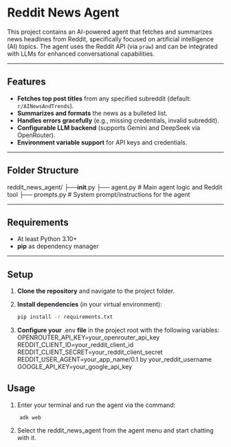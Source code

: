 # Reddit News Agent

This project contains an AI-powered agent that fetches and summarizes news headlines from Reddit, specifically focused on artificial intelligence (AI) topics. The agent uses the Reddit API (via `praw`) and can be integrated with LLMs for enhanced conversational capabilities.

---

## Features

- **Fetches top post titles** from any specified subreddit (default: `r/AINewsAndTrends`).
- **Summarizes and formats** the news as a bulleted list.
- **Handles errors gracefully** (e.g., missing credentials, invalid subreddit).
- **Configurable LLM backend** (supports Gemini and DeepSeek via OpenRouter).
- **Environment variable support** for API keys and credentials.

---

## Folder Structure

reddit_news_agent/
                 ├──__init__.py 
                 ├── agent.py # Main agent logic and Reddit tool
                 ├── prompts.py # System prompt/instructions for the agent


---
## Requirements
- At least Python 3.10+
- **pip** as dependency manager

---
## Setup

1. **Clone the repository** and navigate to the project folder.

2. **Install dependencies** (in your virtual environment):
   ```bash
   pip install -r requirements.txt

3. **Configure your** .env **file** in the project root with the following variables:
OPENROUTER_API_KEY=your_openrouter_api_key
REDDIT_CLIENT_ID=your_reddit_client_id
REDDIT_CLIENT_SECRET=your_reddit_client_secret
REDDIT_USER_AGENT=your_app_name/0.1 by your_reddit_username
GOOGLE_API_KEY=your_google_api_key

## Usage
1. Enter your terminal and run the agent via the command:
```
    adk web
```
2. Select the reddit_news_agent from the agent menu and start chatting with it.
